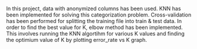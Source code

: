 In this project, data with anonymized columns has been used. KNN has been implemented for solving this categorization problem. 
Cross-validation has been performed for splitting the training file into train & test data.
In order to find the best value for K, elbow method has been implemented. This involves running the KNN algortihm for various K values and finding the optimium value of K by plotting error_rate vs K graph.
